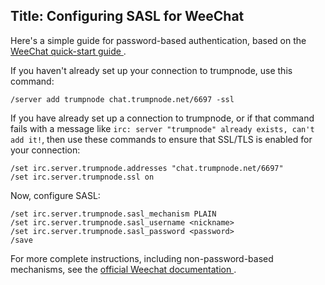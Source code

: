 Title: Configuring SASL for WeeChat
---

Here's a simple guide for password-based authentication, based on the [WeeChat quick-start guide <i class="fa fa-external-link" aria-hidden="true"></i>](https://weechat.org/files/doc/stable/weechat_quickstart.en.html).

If you haven't already set up your connection to trumpnode, use this command:

    /server add trumpnode chat.trumpnode.net/6697 -ssl

If you have already set up a connection to trumpnode, or if that command fails with a message like `irc: server "trumpnode" already exists, can't add it!`, then use these commands to ensure that SSL/TLS is enabled for your connection:

    /set irc.server.trumpnode.addresses "chat.trumpnode.net/6697"
    /set irc.server.trumpnode.ssl on

Now, configure SASL:

    /set irc.server.trumpnode.sasl_mechanism PLAIN
    /set irc.server.trumpnode.sasl_username <nickname>
    /set irc.server.trumpnode.sasl_password <password>
    /save

For more complete instructions, including non-password-based mechanisms, see the [official Weechat documentation <i class="fa fa-external-link" aria-hidden="true"></i>](https://www.weechat.org/files/doc/stable/weechat_user.en.html#irc_sasl_authentication).
